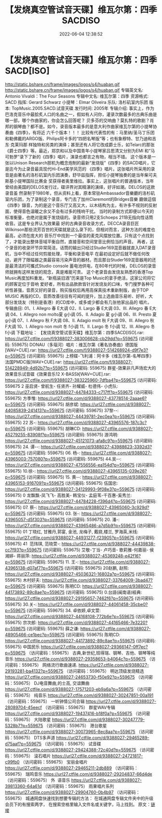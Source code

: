 ﻿---
title: 【发烧真空管试音天碟】维瓦尔第：四季SACDISO
date: 2022-06-04 12:38:52
categories: 古典音乐、新世纪、纯音雅乐
tags: 纯音雅乐
---
# 【发烧真空管试音天碟】维瓦尔第：四季SACD[ISO]

http://static.bshare.cn/frame/images/logos/s4/huaban.gif
http://static.bshare.cn/frame/images/logos/s4/huaban.gif
专辑英文名: Antonio
Vivaldi：The Four Seasons
专辑中文名: 维瓦尔第：四季
资源格式: SACD
指挥: Gerard Schwarz
小提琴：Elmar Oliveira
乐队: 洛杉矶室内乐团
版本: TopMusic.2005.SACD.试音天碟
发行时间: 2005年
专辑介绍:
事实上，作为巴洛克音乐中最脍炙人口的名曲之一，假如有人问你，灌录次数最多的古典乐曲是哪一部，哪个作曲家的，你会怎么回答呢？
贝多芬的交响曲？莫扎特的歌剧？肖邦的钢琴曲？都不是。如今，录音版本最多的是意大利作曲家维瓦尔第的小提琴协奏曲《四季》，有将近
六千个版本！！！
比较有代表性的有：马里纳/圣马丁乐团和勒佛戴的ARGO版、Philips阿卡多的“四把名琴版”等；也有象穆特、甘乃迪和吉东·克莱玛那
样独特和另类的演绎；甚至还有人将它改成爵士乐，如Telarc的那张《爵士四季》等。最近，郑京和以及中国青年小提琴家吕思清又分别为EMI
和“马可勃罗”录下了新的《四季》唱片，演录也都言之有物，相当不错。
这个版本是一张以Unison
Research胆机为概念炮制的最新“发烧版”《四季》的SACD唱片，它是迄今为止录音最具现代Hi-End美学风范的
《四季》唱片。这张唱片所采用的录音是由著名的洛杉矶室内乐团演奏，舒华兹指挥，担任小提琴独奏的是当年柴可夫斯基小提琴国际比赛金
奖获得者奥里维拉。事实上，这张唱片的普通版本，当年曾经由美国的DELOS发行过，碟评界对其精湛的演绎，好评如潮。DELOS的这款录音虽
然录制于1980年，但从资料上看，原本常驻Ambassador音樂廳的洛杉矶室内乐团，为了录制这个录音，专门去了加州Claremont的Bridges音樂
廳做這個《四季》錄音，为的是这个音乐厅又高又大，以木结构为主，有许多不规则的反射面，使得音色温暖之余又不会有过多的残响干扰。
当时的录制方式即便以今天的标准衡量，也绝对是属于发烧级的。录音师只用2支Schoeps
211B无指向性话筒收音。这是专业界认为效果最
好的古典录音收录方式，DECCA录音巨匠Wilkinson那些流芳百世的天碟就是这么录下的，但相对而言，这种方法的难度也最高，必须在庞大的
音乐厅中找到一个最佳的麦克风摆放位置。只有这个点找到了，才能录出整体音域平衡自然，直接音和空间堂音比例恰当的声音。
再者，这个录音的收录环节异常简洁，话筒的输出只经过Studer169混音器就直入DAT录音机，当中不经过任何剪接处理，平衡和录音电平
在最初设定好后就不做任何改动，避开了限幅器之类最容易污染声音的器材。而且那台Studer169混音器用的还是最清洁的可攜式Studio
console
蓄电池供电，在80年代的时候，DELOS的录音师就拥有这样发烧的观念，真是难能可贵。
这个老录音由发烧友熟悉的香港Top Music再度加料重发。“新瓶装旧酒”历来是Top
Music的拿手绝活，这家公司将它的顾客定位于音响
爱好者，所有出品款款皆针对发烧友的口味，专门搜罗各种可听性甚强，音质又好的录音，购买版权后再用高保真技术重新制版，由于TOP
MUSIC
再版的CD，音质改善往往有可闻的提升，加上选曲音乐易听、好听，大部分发烧友（特别是香港）的CD库中，或多或少都会有几张他家出品的
唱片。
专辑曲目:
01、I. Allegro 春 E大调
02、II. Largo 春 E大调
03、III. Allegro 春 E大调
04、I. Allegro non molto夏 g小调
05、II. Adagio 夏 g小调
06、III. Presto 夏 g小调
07、I. Allegro 秋 F大调
08、II. Adagio molt 秋 F大调
09、III. Allegro 秋 F大调
10、I. Allegro non molt 冬 f小调
11、II. Largo 冬 f小调
12、III. Allegro 冬 f小调
下载地址：
【发烧真空管试音天碟】维瓦尔第：四季SACD[ISO].rar: https://url27.ctfile.com/f/9388027-383006628-cb29dd?p=559675
(访问密码: 559675)
DONAU（多瑙河）唱片：维瓦尔第《著名协奏曲》德国版[WAV+CUE].rar: https://url27.ctfile.com/f/9388027-514268924-d9f7e3?p=559675
(访问密码: 559675)
上榜碟-飞利浦：阿卡多《维瓦尔第-名琴四季》法国PMDC版[WAV+CUE].rar: https://url27.ctfile.com/f/9388027-514228949-4d92b7?p=559675
(访问密码: 559675)
群星-效果非凡声场宏大的效果音乐试音碟《效果音乐12 X-BASS》[WAV+CUE].rar: https://url27.ctfile.com/f/9388027-383225960-7dfba4?p=559675
(访问密码: 559675
2 巫启贤- 曾航生- 任贤齐- 孙耀威- 杜德伟- 小虎队: https://url27.ctfile.com/d/9388027-44784333-c717ff?p=559675
(访问密码: 559675)
方季惟: https://url27.ctfile.com/d/9388027-43778514-2aaae6?p=559675
(访问密码: 559675)
胡彦斌: https://url27.ctfile.com/d/9388027-44085839-241413?p=559675
(访问密码: 559675)
37黎--: https://url27.ctfile.com/d/9388027-44439781-2ec0ea?p=559675
(访问密码: 559675)
22 苏-: https://url27.ctfile.com/d/9388027-43965576-187c3c?p=559675
(访问密码: 559675)
胡琳CD: https://url27.ctfile.com/d/9388027-45279255-83908f?p=559675
(访问密码: 559675)
游鸿明: https://url27.ctfile.com/d/9388027-45121073-afa8c9?p=559675
(访问密码: 559675)
24. 谭--: https://url27.ctfile.com/d/9388027-43988623-3392d3?p=559675
(访问密码: 559675)
06. 杨-: https://url27.ctfile.com/d/9388027-43965003-757080?p=559675
(访问密码: 559675)
44.吴--: https://url27.ctfile.com/d/9388027-47556556-ea154d?p=559675
(访问密码: 559675)
10.徐-: https://url27.ctfile.com/d/9388027-43965135-039e26?p=559675
(访问密码: 559675)
15. 黄--: https://url27.ctfile.com/d/9388027-43965153-916709?p=559675
(访问密码: 559675)
伍国忠: https://url27.ctfile.com/d/9388027-34129993-9f08e3?p=559675
(访问密码: 559675)
0 龙飘飘-凤飞飞- 高胜美- 韩宝仪- 孟庭苇-千百惠-奚秀兰: https://url27.ctfile.com/d/9388027-44784228-f396d4?p=559675
(访问密码: 559675)
07. 蔡-: https://url27.ctfile.com/d/9388027-43965060-3c929d?p=559675
(访问密码: 559675)
03. 张-: https://url27.ctfile.com/d/9388027-43965057-d5f303?p=559675
(访问密码: 559675)
20. 潘-: https://url27.ctfile.com/d/9388027-43965486-a7d5b9?p=559675
(访问密码: 559675)
01 丁晓红, 甘雅丹,郭宴, 金池, 龙梅子, 戴娆,楼兰, 罗海英,米线: https://url27.ctfile.com/d/9388027-44931277-f23905?p=559675
(访问密码: 559675)
41  范玮琪, 范晓萱-: https://url27.ctfile.com/d/9388027-44439838-cc7f93?p=559675
(访问密码: 559675)
艾敬-丁当- 卢巧音- 歌莉雅-何嘉丽- 侯湘婷- 蒋丽萍: https://url27.ctfile.com/d/9388027-45369248-e42f16?p=559675
(访问密码: 559675)
11. 王-: https://url27.ctfile.com/d/9388027-43965138-d07af7?p=559675
(访问密码: 559675)
20赵鹏, 赵照: https://url27.ctfile.com/d/9388027-45036321-16802a?p=559675
(访问密码: 559675)
木村好夫: https://url27.ctfile.com/d/9388027-33764009-3bad47?p=559675
(访问密码: 559675)
陈明CD:
https://url27.ctfile.com/d/9388027-44173892-89c8ae?p=559675
(访问密码:
559675)
0.台語(闽南语)經典: https://url27.ctfile.com/d/9388027-29195657-7462f6?p=559675
(访问密码: 559675)
30.关-: https://url27.ctfile.com/d/9388027-44061458-35cbe0?p=559675
(访问密码: 559675)
34. 卓依婷,卓文萱: https://url27.ctfile.com/d/9388027-44168108-772b6e?p=559675
(访问密码: 559675)
宗次郎: https://url27.ctfile.com/d/9388027-44165466-7e3220?p=559675
(访问密码: 559675)
薛之谦: https://url27.ctfile.com/d/9388027-48905466-ce1bec?p=559675
(访问密码: 559675)
陈明CD: https://url27.ctfile.com/d/9388027-44173892-89c8ae?p=559675
(访问密码: 559675)
中国民乐
https://url27.ctfile.com/d/9388027-29366147-0ff7ec?p=559675
（访问密码：559675）
古典,新世纪,班得瑞、钢琴、吉他、钢琴等纯音乐
https://url27.ctfile.com/d/9388027-29358653-b4064c?p=559675
（访问密码：559675）
网络流行歌曲速递.
https://url27.ctfile.com/d/9388027-29193281-ba4132?p=559675
（访问密码：559675）
明达顶级发烧精选
https://url27.ctfile.com/d/9388027-24653730-f50e92?p=559675
（访问密码：559675）
DJ电音舞曲,的士高, 交谊舞曲
https://url27.ctfile.com/d/9388027-17571203-eb9a6a?p=559675
（访问密码：559675）
纯音乐
https://url27.ctfile.com/d/9388027-30247851-00a191
（访问密码：559675）
一听钟情公司合辑
https://url27.ctfile.com/d/9388027-28089704-45eecf
（访问密码：559675）
群星WAV专辑
https://url27.ctfile.com/d/9388027-19437416-b18f0a?p=559675
（访问密码：559675）
大陆歌星
https://url27.ctfile.com/d/9388027-30247779-5328b7?p=559675
（访问密码：559675）
港台歌星
https://url27.ctfile.com/d/9388027-30073965-8ec8aa?p=559675
（访问密码：559675）
DTS多声道
https://url27.ctfile.com/d/9388027-29465289-d75aaf?p=559675
（访问密码：559675）
试音碟
https://url27.ctfile.com/d/9388027-29424388-72c40d?p=559675
（访问密码：559675）
滚石唱片
https://url27.ctfile.com/d/9388027-24721817-c99fb0
（访问密码：559675）
宝丽金唱片
https://url27.ctfile.com/d/9388027-29465211-2db889
（访问密码：559675）
瑞鸣音乐
https://url27.ctfile.com/d/9388027-29204837-66d4de
（访问密码：559675）
外  语音乐
https://url27.ctfile.com/d/9388027-39813360-64a61d
（访问密码：559675）
雨果唱片系列
https://url27.ctfile.com/d/9388027-29904760-0b4b97
（访问密码：559675）
城通网盘快速找到想要专辑的方法：
在城通网盘专辑文件夹中的升级会员下的有搜索两字，
在搜索空格里输入文件名或关键字，马上找到。
原文：[链接](https://blog.sina.com.cn/s/blog_1647c7e7601030xn7.html)